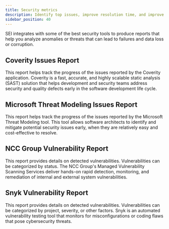 ```yaml
---
title: Security metrics
description: Identify top issues, improve resolution time, and improve your security posture.
sidebar_position: 40
---
```


SEI integrates with some of the best security tools to produce reports that help you analyze anomalies or threats that can lead to failures and data loss or corruption.

## Coverity Issues Report

This report helps track the progress of the issues reported by the Coverity application. Coverity is a fast, accurate, and highly scalable static analysis (SAST) solution that helps development and security teams address security and quality defects early in the software development life cycle.

## Microsoft Threat Modeling Issues Report

This report helps track the progress of the issues reported by the Microsoft Threat Modeling tool. This tool allows software architects to identify and mitigate potential security issues early, when they are relatively easy and cost-effective to resolve.

## NCC Group Vulnerability Report

This report provides details on detected vulnerabilities. Vulnerabilities can be categorized by status. The NCC Group's Managed Vulnerability Scanning Services deliver hands-on rapid detection, monitoring, and remediation of internal and external system vulnerabilities.

## Snyk Vulnerability Report

This report provides details on detected vulnerabilities. Vulnerabilities can be categorized by project, severity, or other factors. Snyk is an automated vulnerability testing tool that monitors for misconfigurations or coding flaws that pose cybersecurity threats.
